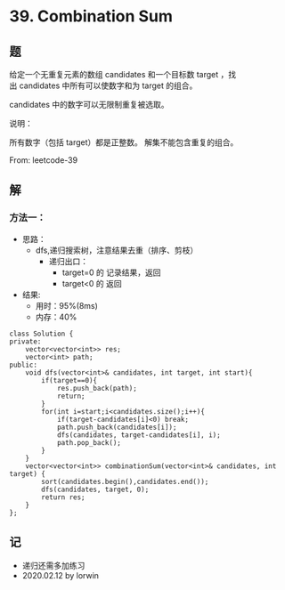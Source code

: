 # 39. Combination Sum

## 题

给定一个无重复元素的数组 candidates 和一个目标数 target ，找出 candidates 中所有可以使数字和为 target 的组合。

candidates 中的数字可以无限制重复被选取。

说明：

所有数字（包括 target）都是正整数。
解集不能包含重复的组合。 

From: leetcode-39

## 解

### 方法一：
- 思路：
  - dfs,递归搜索树，注意结果去重（排序、剪枝）
    - 递归出口：
      - target=0 的 记录结果，返回
      - target<0 的 返回
- 结果:
  - 用时：95%(8ms)
  - 内存：40%
```
class Solution {
private:
    vector<vector<int>> res;
    vector<int> path;
public:
    void dfs(vector<int>& candidates, int target, int start){
        if(target==0){
            res.push_back(path);
            return;
        }
        for(int i=start;i<candidates.size();i++){
            if(target-candidates[i]<0) break;
            path.push_back(candidates[i]);
            dfs(candidates, target-candidates[i], i);
            path.pop_back();
        }
    }
    vector<vector<int>> combinationSum(vector<int>& candidates, int target) {
        sort(candidates.begin(),candidates.end());
        dfs(candidates, target, 0);
        return res;
    }
};
```

## 记

- 递归还需多加练习
- 2020.02.12 by lorwin